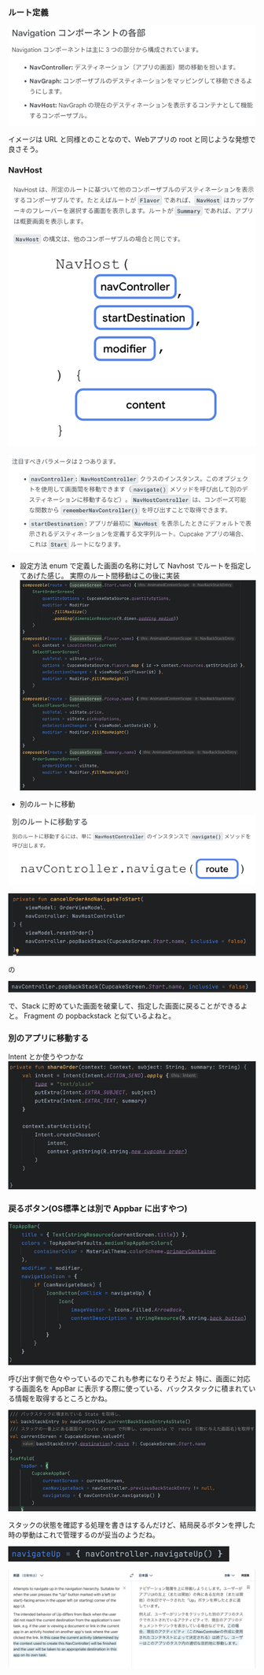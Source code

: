 ### ルート定義
![img.png](img.png)

イメージは URL と同様とのことなので、Webアプリの root と同じような発想で良さそう。


### NavHost

![img_1.png](img_1.png)

![img_2.png](img_2.png)

- 設定方法
enum で定義した画面の名称に対して Navhost でルートを指定してあげた感じ。
実際のルート間移動はこの後に実装
![img_3.png](img_3.png)

- 別のルートに移動

![img_4.png](img_4.png)

![img_5.png](img_5.png)

の

![img_6.png](img_6.png)

で、Stack に貯めていた画面を破棄して、指定した画面に戻ることができるよと。
Fragment の popbackstack と似ているよねと。

### 別のアプリに移動する

Intent とか使うやつかな
![img_7.png](img_7.png)

### 戻るボタン(OS標準とは別で Appbar に出すやつ)

![img_8.png](img_8.png)

呼び出す側で色々やっているのでこれも参考になりそうだよ
特に、画面に対応する画面名を AppBar に表示する際に使っている、バックスタックに積まれている情報を取得するところとかね。

![img_9.png](img_9.png)

スタックの状態を確認する処理を書きはするんだけど、結局戻るボタンを押した時の挙動はこれで管理するのが妥当のようだね。

![img_10.png](img_10.png)

![img_11.png](img_11.png)
